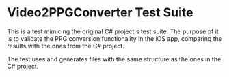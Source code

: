 # Video2PPGConverter Test Suite

This is a test mimicing the original C# project's test suite. The purpose of it is to validate the PPG conversion functionality in the iOS app, comparing the results with the ones from the C# project.

The test uses and generates files with the same structure as the ones in the C# project.

